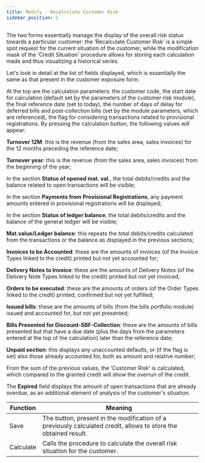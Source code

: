 ```yaml
---
title: Modify - Recalculate Customer Risk 
sidebar_position: 1
---
```


The two forms essentially manage the display of the overall risk status towards a particular customer: the ‘Recalculate Customer Risk' is a simple spot request for the current situation of the customer, while the modification mask of the ‘Credit Situation' procedure allows for storing each calculation made and thus visualizing a historical series.

Let's look in detail at the list of fields displayed, which is essentially the same as that present in the customer exposure form.

At the top are the calculation parameters: the customer code, the start date for calculation (default set by the parameters of the customer risk module), the final reference date (set to today), the number of days of delay for deferred bills and post-collection bills (set by the module parameters, which are referenced), the flag for considering transactions related to provisional registrations. By pressing the calculation button, the following values will appear:

**Turnover 12M**: this is the revenue (from the sales area, sales invoices) for the 12 months preceding the reference date;

**Turnover year**: this is the revenue (from the sales area, sales invoices) from the beginning of the year;

In the section **Status of opened mat. val.**, the total debits/credits and the balance related to open transactions will be visible;

In the section **Payments from Provisional Registrations**, any payment amounts entered in provisional registrations will be displayed;

In the section **Status of ledger balance**, the total debits/credits and the balance of the general ledger will be visible;

**Mat.value/Ledger balance**: this repeats the total debits/credits calculated from the transactions or the balance as displayed in the previous sections;

**Invoices to be Accounted**: these are the amounts of invoices (of the Invoice Types linked to the credit) printed but not yet accounted for;

**Delivery Notes to Invoice**: these are the amounts of Delivery Notes (of the Delivery Note Types linked to the credit) printed but not yet invoiced;

**Orders to be executed**: these are the amounts of orders (of the Order Types linked to the credit) printed, confirmed but not yet fulfilled;

**Issued bills**: these are the amounts of bills (from the bills portfolio module) issued and accounted for, but not yet presented;

**Bills Presented for Discount-SBF-Collection**: these are the amounts of bills presented but that have a due date (plus the days from the parameters entered at the top of the calculation) later than the reference date;

**Unpaid section**: this displays any unaccounted defaults, or (if the flag is set) also those already accounted for, both as amount and relative number;

From the sum of the previous values, the ‘Customer Risk' is calculated, which compared to the granted credit will show the overrun of the credit.

The **Expired** field displays the amount of open transactions that are already overdue, as an additional element of analysis of the customer's situation.

| Function | Meaning |
| --- | --- |
| Save | The button, present in the modification of a previously calculated credit, allows to store the obtained result. |
| Calculate | Calls the procedure to calculate the overall risk situation for the customer. |